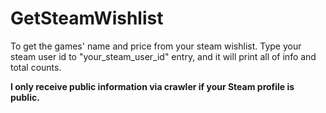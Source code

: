# GetSteamWishlist
To get the games' name and price from your steam wishlist.
Type your steam user id to "your_steam_user_id" entry, and it will print all of info and total counts.  
  


  
  
**I only receive public information via crawler if your Steam profile is public.**  
